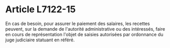 # Article L7122-15

En cas de besoin, pour assurer le paiement des salaires, les recettes peuvent, sur la demande de l'autorité administrative ou des intéressés, faire en cours de représentation l'objet de saisies autorisées par ordonnance du juge judiciaire statuant en référé.